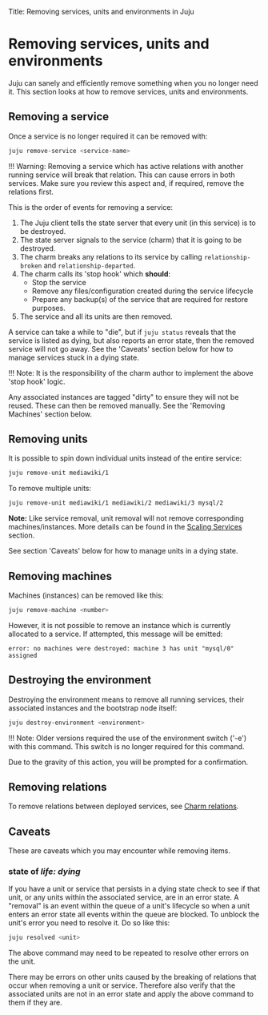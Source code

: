 Title: Removing services, units and environments in Juju


# Removing services, units and environments

Juju can sanely and efficiently remove something when you no longer need it.
This section looks at how to remove services, units and environments.


## Removing a service

Once a service is no longer required it can be removed with:

```bash
juju remove-service <service-name>
```

!!! Warning: Removing a service which has active relations with another
running service will break that relation. This can cause errors in both
services. Make sure you review this aspect and, if required, remove the
relations first.

This is the order of events for removing a service:

1. The Juju client tells the state server that every unit (in this service) is
to be destroyed.
1. The state server signals to the service (charm) that it is going to be
destroyed.
1. The charm breaks any relations to its service by calling `relationship-broken`
and `relationship-departed`.
1. The charm calls its 'stop hook' which **should**:
    - Stop the service
    - Remove any files/configuration created during the service lifecycle
    - Prepare any backup(s) of the service that are required for restore purposes.
1. The service and all its units are then removed.

A service can take a while to "die", but if `juju status` reveals that the
service is listed as dying, but also reports an error state, then the removed
service will not go away. See the 'Caveats' section below for how to manage services
stuck in a dying state.

!!! Note: It is the responsibility of the charm author to implement the above
'stop hook' logic.

Any associated instances are tagged "dirty" to ensure they will not be reused.
These can then be removed manually. See the 'Removing Machines' section below.


## Removing units

It is possible to spin down individual units instead of the entire service:

```bash
juju remove-unit mediawiki/1
```

To remove multiple units:

```bash
juju remove-unit mediawiki/1 mediawiki/2 mediawiki/3 mysql/2
```

**Note:** Like service removal, unit removal will not remove corresponding
machines/instances. More details can be found in the
[Scaling Services](../charms-scaling.html) section.

See section 'Caveats' below for how to manage units in a dying state.


## Removing machines

Machines (instances) can be removed like this:

```bash
juju remove-machine <number>
```

However, it is not possible to remove an instance which is currently allocated
to a service. If attempted, this message will be emitted:

```no-highlight
error: no machines were destroyed: machine 3 has unit "mysql/0" assigned
```


## Destroying the environment

Destroying the environment means to remove all running services, their
associated instances and the bootstrap node itself:

```bash
juju destroy-environment <environment>
```

!!! Note: Older versions required the use of the environment switch ('-e') with
this command. This switch is no longer required for this command.

Due to the gravity of this action, you will be prompted for a confirmation.


## Removing relations

To remove relations between deployed services, see
[Charm relations](charms-relations.html#removing).


## Caveats

These are caveats which you may encounter while removing items.

### state of *life: dying*

If you have a unit or service that persists in a dying state check to see if
that unit, or any units within the associated service, are in an error state. A
"removal" is an event within the queue of a unit's lifecycle so when a unit
enters an error state all events within the queue are blocked. To unblock the
unit's error you need to resolve it. Do so like this:

```bash
juju resolved <unit>
```

The above command may need to be repeated to resolve other errors on the unit.

There may be errors on other units caused by the breaking of relations that
occur when removing a unit or service. Therefore also verify that the
associated units are not in an error state and apply the above command to them
if they are.
